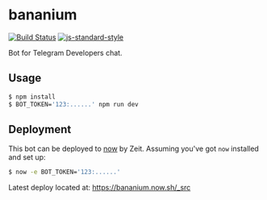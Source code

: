 # bananium

[![Build Status](https://img.shields.io/travis/bananiumbot/bot.svg?branch=master&style=flat-square)](https://travis-ci.org/bananiumbot/bot)
[![js-standard-style](https://img.shields.io/badge/code%20style-standard-brightgreen.svg?style=flat-square)](http://standardjs.com/)

Bot for Telegram Developers chat.

## Usage

```sh
$ npm install
$ BOT_TOKEN='123:......' npm run dev
```

## Deployment

This bot can be deployed to [now](https://zeit.co/now) by Zeit.
Assuming you've got `now` installed and set up:

```sh
$ now -e BOT_TOKEN='123:......'
```

Latest deploy located at: https://bananium.now.sh/_src
